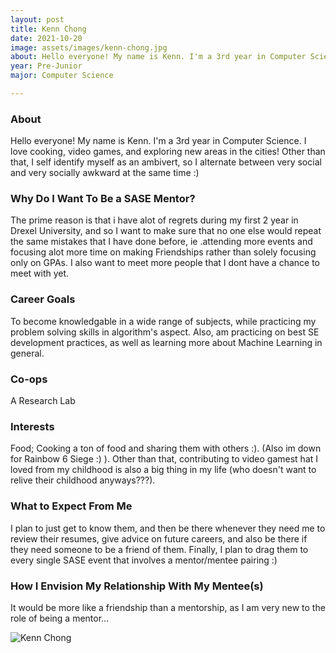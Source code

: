 ```yaml
---
layout: post
title: Kenn Chong 
date: 2021-10-20
image: assets/images/kenn-chong.jpg
about: Hello everyone! My name is Kenn. I'm a 3rd year in Computer Science. I love cooking, video games, and exploring new areas in the cities! Other than that, I self identify myself as an ambivert, so I alternate between very social and very socially awkward at the same time :)
year: Pre-Junior
major: Computer Science

---
```


### About

Hello everyone! My name is Kenn. I'm a 3rd year in Computer Science. I love cooking, video games, and exploring new areas in the cities! Other than that, I self identify myself as an ambivert, so I alternate between very social and very socially awkward at the same time :)

### Why Do I Want To Be a SASE Mentor?

The prime reason is that i have alot of regrets during my first 2 year in Drexel University, and so I want to make sure that no one else would repeat the same mistakes that I have done before, ie .attending more events and focusing alot more time on making Friendships rather than solely focusing only on GPAs. I also want to meet more people that I dont have a chance to meet with yet. 

### Career Goals

To become knowledgable in a wide range of subjects, while practicing my problem solving skills in algorithm's aspect. Also, am practicing on best SE development practices, as well as learning more about Machine Learning in general. 

### Co-ops

A Research Lab

### Interests

Food; Cooking a ton of food and sharing them with others :). (Also im down for Rainbow 6 Siege :) ). Other than that, contributing to video gamest hat I loved from my childhood is also a big thing in my life (who doesn't want to relive their childhood anyways???). 

### What to Expect From Me

I plan to just get to know them, and then be there whenever they need me to review their resumes, give advice on future careers, and also be there if they need someone to be a friend of them. Finally, I plan to drag them to every single SASE event that involves a mentor/mentee pairing :)

### How I Envision My Relationship With My Mentee(s) 

It would be more like a friendship than a mentorship, as I am very new to the role of being a mentor...

<div class="text-center my-5">
    <img src="https://sase-drexel.github.io/mentorship-2021/kenn-chong.jpg" alt="Kenn Chong" class="rounded post-img" />
</div>
